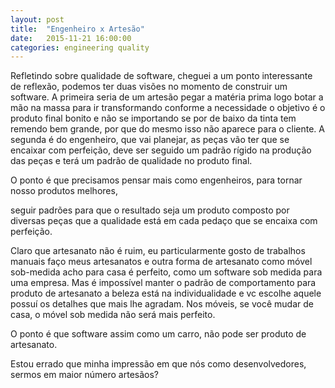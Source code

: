 ```yaml
---
layout: post
title:  "Engenheiro x Artesão"
date:   2015-11-21 16:00:00
categories: engineering quality
---
```


Refletindo sobre qualidade de software, cheguei a um ponto interessante de reflexão, podemos ter duas visões no momento de construir um software. A primeira seria de um artesão pegar a matéria prima logo botar a mão na massa para ir transformando conforme a necessidade o objetivo é o produto final bonito e não se importando se por de baixo da tinta tem remendo bem grande, por que do mesmo isso não aparece para o cliente. A segunda é do engenheiro, que vai planejar, as peças vão ter que se encaixar com perfeição, deve ser seguido um padrão rígido na produção das peças e terá um padrão de qualidade no produto final.

O ponto é que precisamos pensar mais como engenheiros, para tornar nosso produtos melhores,

seguir padrões para que o resultado seja um produto composto por diversas peças que a qualidade está em cada pedaço que se encaixa com perfeição.

Claro que artesanato não é ruim, eu particularmente gosto de trabalhos manuais faço meus artesanatos e outra forma de artesanato como móvel sob-medida acho para casa é perfeito, como um software sob medida para uma empresa. Mas é impossível manter o padrão de comportamento para produto de artesanato a beleza está na individualidade e vc escolhe aquele possuí os detalhes que mais lhe agradam. Nos móveis, se você mudar de casa, o móvel sob medida não será mais perfeito.

O ponto é que software assim como um carro, não pode ser produto de artesanato.

Estou errado que minha impressão em que nós como desenvolvedores, sermos em maior número artesãos?
